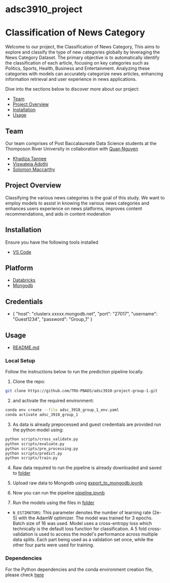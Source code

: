 # adsc3910_project


# Classification of News Category
Welcome to our project, the Classification of News Category, This aims to explore and classify the type of new categories globally by leveraging the News Category Dataset. The primary objective is to automatically identify the classification of each article, focusing on key categories such as Politics, Sports, Health, Business and Entertainment. Analyzing these categories with models can accurately categorize news articles, enhancing information retrieval and user experience in news applications.

Dive into the sections below to discover more about our project:

- [Team](#team)
- [Project Overview](#project-overview)
- [Installation](#installation)
- [Usage](#usage)

## Team

Our team comprises of Post Baccalaureate Data Science students at the Thomposon River University in collaboration with [Quan Nguyen](https://github.com/quan3010)

- [Khadiza Tannee](https://github.com/Tannee-Siddique)
- [Viswateja Adothi](https://github.com/viswatejaadothi)
- [Solomon Maccarthy](https://github.com/FiiMac)

## Project Overview

Classifying the various news categories is the goal of this study. We want to employ models to assist in  knowing the various news categories and enhances users experience on news platforms, improves content recommendations, and aids in content moderation
## Installation

Ensure you have the following tools installed
- [VS Code](https://code.visualstudio.com/)

## Platform
- [Databricks](https://www.databricks.com/)
- [Mongodb](https://account.mongodb.com/)

## Credentials

- {
    "host": "clusterx.xxxxx.mongodb.net",
    "port": "27017",
    "username": "Guest1234",
    "password": "Group_1"
  }

## Usage

- [README.md](https://github.com/TRU-PBADS/adsc3910-project-group-1/blob/main/README.md)

### Local Setup

Follow the instructions below to run the prediction pipeline locally.

1. Clone the repo:

```bash
git clone https://github.com/TRU-PBADS/adsc3910-project-group-1.git
```

2.  and activate the required environment:

```bash
conda env create --file adsc_3910_group_1_env.yaml
conda activate adsc_3910_group_1
```

3. As data is already prepocessed and guest credentials are provided run the python model using:

```bash
python scripts/cross_validate.py
python scripts/evaluate.py
python scripts/pre_processing.py
python scripts/predict.py
python scripts/train.py
```

4. Raw data required to run the pipeline is already downloaded and saved to [folder](https://github.com/TRU-PBADS/adsc3910-project-group-1/tree/main/Dataset)


5. Upload raw data to Mongodb using [export_to_mongodb.ipynb](https://github.com/TRU-PBADS/adsc3910-project-group-1/blob/main/Dataset/News_Category_Dataset_v3.json)

6. Now you can run the pipeline [pipeline.ipynb](https://github.com/TRU-PBADS/adsc3910-project-group-1/blob/main/Notebooks/Data_Preprocessing/MongoDB_Pipeline.ipynb)

7. Run the models using the files in [folder](https://github.com/TRU-PBADS/adsc3910-project-group-1/tree/main/Scripts)

- `N_ESTIMATORS`: This parameter denotes the number of learning rate (2e-5) with the AdamW optimizer. The model was trained for 3 epochs. Batch size of 16 was used. Model uses a cross-entropy loss which technically is the default loss function for classification. A 5 fold cross-validation is used to access the model's performance across multiple data splits. Each part being used as a validation set once, while the other four parts were used for training.



### Dependencies

For the Python dependencies and the conda environment creation file, please check [here](https://github.com/TRU-PBADS/adsc3910-project-group-1/adsc_3910_group_1_env.yaml)